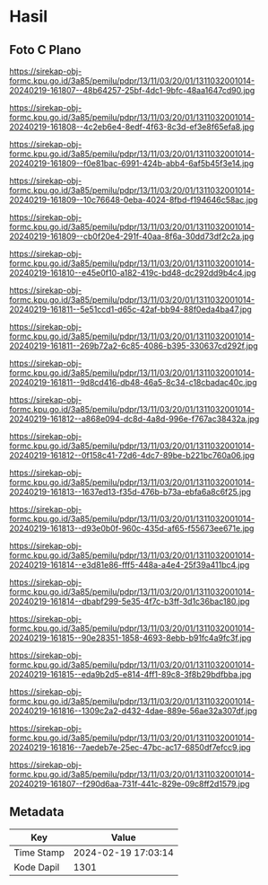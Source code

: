 # Hasil

## Foto C Plano

https://sirekap-obj-formc.kpu.go.id/3a85/pemilu/pdpr/13/11/03/20/01/1311032001014-20240219-161807--48b64257-25bf-4dc1-9bfc-48aa1647cd90.jpg

https://sirekap-obj-formc.kpu.go.id/3a85/pemilu/pdpr/13/11/03/20/01/1311032001014-20240219-161808--4c2eb6e4-8edf-4f63-8c3d-ef3e8f65efa8.jpg

https://sirekap-obj-formc.kpu.go.id/3a85/pemilu/pdpr/13/11/03/20/01/1311032001014-20240219-161809--f0e81bac-6991-424b-abb4-6af5b45f3e14.jpg

https://sirekap-obj-formc.kpu.go.id/3a85/pemilu/pdpr/13/11/03/20/01/1311032001014-20240219-161809--10c76648-0eba-4024-8fbd-f194646c58ac.jpg

https://sirekap-obj-formc.kpu.go.id/3a85/pemilu/pdpr/13/11/03/20/01/1311032001014-20240219-161809--cb0f20e4-291f-40aa-8f6a-30dd73df2c2a.jpg

https://sirekap-obj-formc.kpu.go.id/3a85/pemilu/pdpr/13/11/03/20/01/1311032001014-20240219-161810--e45e0f10-a182-419c-bd48-dc292dd9b4c4.jpg

https://sirekap-obj-formc.kpu.go.id/3a85/pemilu/pdpr/13/11/03/20/01/1311032001014-20240219-161811--5e51ccd1-d65c-42af-bb94-88f0eda4ba47.jpg

https://sirekap-obj-formc.kpu.go.id/3a85/pemilu/pdpr/13/11/03/20/01/1311032001014-20240219-161811--269b72a2-6c85-4086-b395-330637cd292f.jpg

https://sirekap-obj-formc.kpu.go.id/3a85/pemilu/pdpr/13/11/03/20/01/1311032001014-20240219-161811--9d8cd416-db48-46a5-8c34-c18cbadac40c.jpg

https://sirekap-obj-formc.kpu.go.id/3a85/pemilu/pdpr/13/11/03/20/01/1311032001014-20240219-161812--a868e094-dc8d-4a8d-996e-f767ac38432a.jpg

https://sirekap-obj-formc.kpu.go.id/3a85/pemilu/pdpr/13/11/03/20/01/1311032001014-20240219-161812--0f158c41-72d6-4dc7-89be-b221bc760a06.jpg

https://sirekap-obj-formc.kpu.go.id/3a85/pemilu/pdpr/13/11/03/20/01/1311032001014-20240219-161813--1637ed13-f35d-476b-b73a-ebfa6a8c6f25.jpg

https://sirekap-obj-formc.kpu.go.id/3a85/pemilu/pdpr/13/11/03/20/01/1311032001014-20240219-161813--d93e0b0f-960c-435d-af65-f55673ee671e.jpg

https://sirekap-obj-formc.kpu.go.id/3a85/pemilu/pdpr/13/11/03/20/01/1311032001014-20240219-161814--e3d81e86-fff5-448a-a4e4-25f39a411bc4.jpg

https://sirekap-obj-formc.kpu.go.id/3a85/pemilu/pdpr/13/11/03/20/01/1311032001014-20240219-161814--dbabf299-5e35-4f7c-b3ff-3d1c36bac180.jpg

https://sirekap-obj-formc.kpu.go.id/3a85/pemilu/pdpr/13/11/03/20/01/1311032001014-20240219-161815--90e28351-1858-4693-8ebb-b91fc4a9fc3f.jpg

https://sirekap-obj-formc.kpu.go.id/3a85/pemilu/pdpr/13/11/03/20/01/1311032001014-20240219-161815--eda9b2d5-e814-4ff1-89c8-3f8b29bdfbba.jpg

https://sirekap-obj-formc.kpu.go.id/3a85/pemilu/pdpr/13/11/03/20/01/1311032001014-20240219-161816--1309c2a2-d432-4dae-889e-56ae32a307df.jpg

https://sirekap-obj-formc.kpu.go.id/3a85/pemilu/pdpr/13/11/03/20/01/1311032001014-20240219-161816--7aedeb7e-25ec-47bc-ac17-6850df7efcc9.jpg

https://sirekap-obj-formc.kpu.go.id/3a85/pemilu/pdpr/13/11/03/20/01/1311032001014-20240219-161807--f290d6aa-731f-441c-829e-09c8ff2d1579.jpg


## Metadata

| Key        | Value               |
| ---------- | ------------------- |
| Time Stamp | 2024-02-19 17:03:14 |
| Kode Dapil | 1301                |



